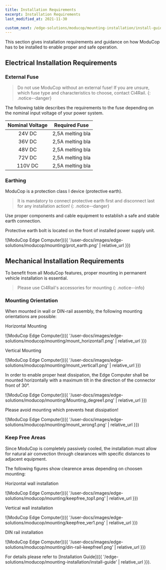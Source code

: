 ```yaml
---
title: Installation Requirements
excerpt: Installation Requirements
last_modified_at: 2021-11-30

custom_next: /edge-solutions/moducop/mounting-installation/install-guide/
---
```



This section gives installation requirements and guidance on how ModuCop has to be installed to enable proper and safe operation.


## Electrical Installation Requirements 

### External Fuse

> Do not use ModuCop without an external fuse! If you are unsure, which fuse type and characteristics to choose, contact Ci4Rail.
{: .notice--danger}

The following table describes the requirements to the fuse depending on the nominal input voltage of your power system. 

|Nominal Voltage |Required Fuse|
|:--------------:|:-----------:|
|24V DC | 2,5A melting bla|
|36V DC| 2,5A melting bla|
|48V DC | 2,5A melting bla|
|72V DC | 2,5A melting bla|
|110V DC | 2,5A melting bla|


### Earthing
ModuCop is a protection class I device (protective earth). 

> It is mandatory to connect protective earth first and disconnect last for any installation action! 
{: .notice--danger}

Use proper components and cable equipment to establish a safe and stable earth connection. 

Protective earth bolt is located on the front of installed power supply unit. 

![ModuCop Edge Computer]({{ '/user-docs/images/edge-solutions/moducop/mounting/prot_earth.png' | relative_url }})



## Mechanical Installation Requirements
To benefit from all ModuCop features, proper mounting in permanent vehicle installation is essential.

> Please use Ci4Rail's accessories for mounting
{: .notice--info}


### Mounting Orientation
When mounted in wall or DIN-rail assembly, the following mounting orientations are possible:

Horizontal Mounting

![ModuCop Edge Computer]({{ '/user-docs/images/edge-solutions/moducop/mounting/mount_horizontal1.png' | relative_url }})

Vertical Mounting

![ModuCop Edge Computer]({{ '/user-docs/images/edge-solutions/moducop/mounting/mount_vertical1.png' | relative_url }})


In order to enable proper heat dissipation, the Edge Computer shall be mounted horizontally with a maximum tilt in the direction of the connector front of 30°.

![ModuCop Edge Computer]({{ '/user-docs/images/edge-solutions/moducop/mounting/Mounting_degree1.png' | relative_url }})


Please avoid mounting which prevents heat dissipation!

![ModuCop Edge Computer]({{ '/user-docs/images/edge-solutions/moducop/mounting/mount_wrong1.png' | relative_url }})


### Keep Free Areas
Since ModuCop is completely passively cooled, the installation must allow for natural air convection through clearances with specific distances to adjacent equipment.

The following figures show clearence areas depending on choosen mounting:

Horizontal wall installation

![ModuCop Edge Computer]({{ '/user-docs/images/edge-solutions/moducop/mounting/keepfree_top1.png' | relative_url }})

Vertical wall installation

![ModuCop Edge Computer]({{ '/user-docs/images/edge-solutions/moducop/mounting/keepfree_ver1.png' | relative_url }})

DIN rail installation

![ModuCop Edge Computer]({{ '/user-docs/images/edge-solutions/moducop/mounting/din-rail-keepfree1.png' | relative_url }})



For details please refer to [Installation Guide]({{ '/edge-solutions/moducop/mounting-installation/install-guide' | relative_url }}).

